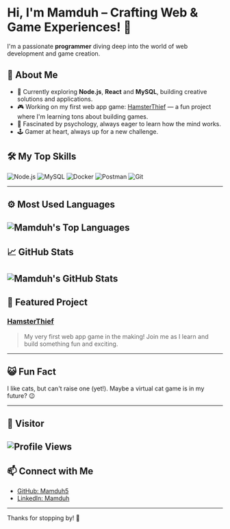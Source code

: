 # Hi, I'm Mamduh – Crafting Web & Game Experiences! 👋

I'm a passionate **programmer** diving deep into the world of web development and game creation.

## 🚀 About Me
- 🌱 Currently exploring **Node.js**, **React** and **MySQL**, building creative solutions and applications.
- 🎮 Working on my first web app game: [HamsterThief](https://github.com/Mamduh5/HamsterThief) — a fun project where I'm learning tons about building games.
- 🧠 Fascinated by psychology, always eager to learn how the mind works.
- 🕹️ Gamer at heart, always up for a new challenge.

## 🛠️ My Top Skills
![Node.js](https://img.shields.io/badge/Node.js-339933?style=for-the-badge&logo=nodedotjs&logoColor=white)
![MySQL](https://img.shields.io/badge/MySQL-4479A1?style=for-the-badge&logo=mysql&logoColor=white)
![Docker](https://img.shields.io/badge/Docker-2496ED?style=for-the-badge&logo=docker&logoColor=white)
![Postman](https://img.shields.io/badge/Postman-FF6C37?style=for-the-badge&logo=postman&logoColor=white)
![Git](https://img.shields.io/badge/Git-F05032?style=for-the-badge&logo=git&logoColor=white)

---

## ⚙️ Most Used Languages
![Mamduh's Top Languages](https://github-readme-stats.vercel.app/api/top-langs/?username=Mamduh5&layout=compact&theme=radical&hide_title=true)
---

## 📈 GitHub Stats
![Mamduh's GitHub Stats](https://github-readme-stats.vercel.app/api?username=Mamduh5&show_icons=true&theme=radical&hide_title=true)
---

## 🌟 Featured Project
### [HamsterThief](https://github.com/Mamduh5/HamsterThief)
> My very first web app game in the making! Join me as I learn and build something fun and exciting.

---

## 😺 Fun Fact
I like cats, but can't raise one (yet!). Maybe a virtual cat game is in my future? 😉

---

## 👀 Visitor
![Profile Views](https://hits.sh/github.com/Mamduh5/Mamduh5/README.md.svg?style=flat&label=Profile%20Views&color=blue)
---

## 📫 Connect with Me
- [GitHub: Mamduh5](https://github.com/Mamduh5)
- [LinkedIn: Mamduh](https://www.linkedin.com/in/mamduh-hayihama-54136b363/)
---

Thanks for stopping by! 🚀